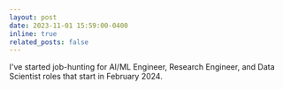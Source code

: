 ```yaml
---
layout: post
date: 2023-11-01 15:59:00-0400
inline: true
related_posts: false
---
```


I've started job-hunting for AI/ML Engineer, Research Engineer, and Data Scientist roles that start in February 2024.
